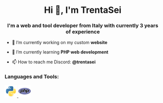 <h1 align="center">Hi 👋, I'm TrentaSei</h1>
<h3 align="center">I'm a web and tool developer from Italy with currently 3 years of experience</h3>

- 🔭 I’m currently working on my custom **website**

- 🌱 I’m currently learning **PHP web development**
  
- 📫 How to reach me Discord: **@trentasei**

<h3 align="left">Languages and Tools:</h3>
<a href="https://www.python.org" target="_blank" rel="noreferrer"> <img src="https://raw.githubusercontent.com/devicons/devicon/master/icons/python/python-original.svg" alt="python" width="40" height="40"/> </a>
<a href="https://www.php.net" target="_blank" rel="noreferrer"> <img src="https://raw.githubusercontent.com/devicons/devicon/6910f0503efdd315c8f9b858234310c06e04d9c0/icons/php/php-original.svg" alt="php" width="40" height="40"/> </a>
